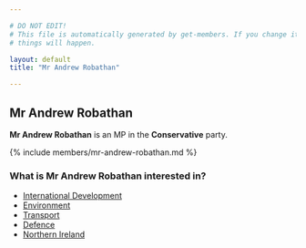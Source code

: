 ```yaml
---

# DO NOT EDIT!
# This file is automatically generated by get-members. If you change it, bad
# things will happen.

layout: default
title: "Mr Andrew Robathan"

---
```


## Mr Andrew Robathan

**Mr Andrew Robathan** is an MP in the **Conservative** party.

{% include members/mr-andrew-robathan.md %}

### What is Mr Andrew Robathan interested in?


* [International Development](/interests/international-development.html)
* [Environment](/interests/environment.html)
* [Transport](/interests/transport.html)
* [Defence](/interests/defence.html)
* [Northern Ireland](/interests/northern-ireland.html)
